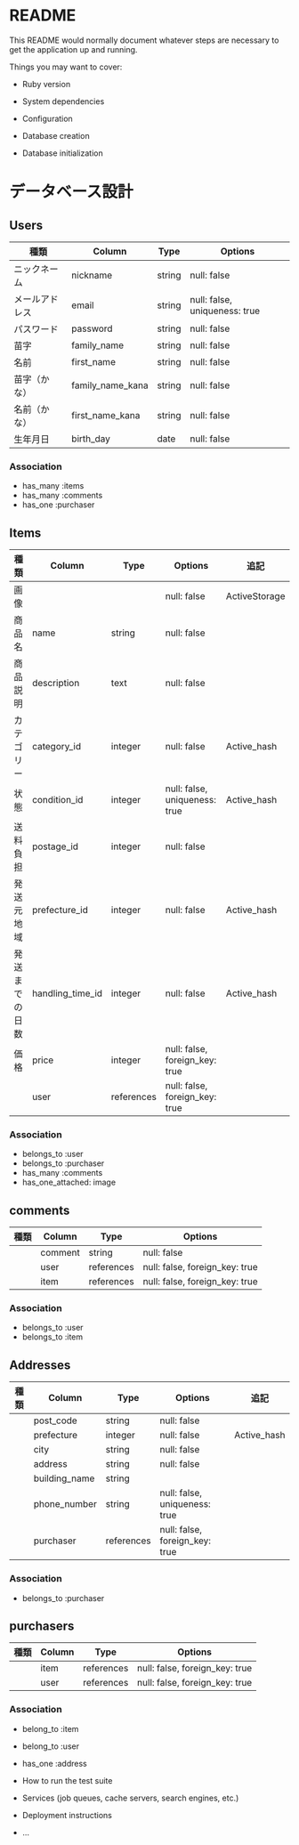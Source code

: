 # README

This README would normally document whatever steps are necessary to get the
application up and running.

Things you may want to cover:

* Ruby version

* System dependencies

* Configuration

* Database creation

* Database initialization
# データベース設計

## Users
|種類        | Column     | Type       | Options      |
|-----------|------------|-------------|--------------|
|ニックネーム| nickname   | string      | null: false  |
|メールアドレス| email  | string  | null: false, uniqueness: true       |
|パスワード| password  | string  | null: false |
|苗字| family_name    | string     | null: false           |
|名前| first_name       | string       | null: false       |
|苗字（かな）| family_name_kana    | string     | null: false      |
|名前（かな）| first_name_kana | string   | null: false    |
|生年月日| birth_day   | date     | null: false     |　
### Association
* has_many :items
* has_many :comments
* has_one :purchaser

## Items
|種類        | Column     | Type       | Options      |追記           |
|-----------|------------|-------------|--------------|--------------|
|画像|    |  | null: false  | ActiveStorage |
|商品名| name | string  | null: false ||
|商品説明| description  | text | null: false ||
|カテゴリー| category_id   | integer | null: false |Active_hash|
|状態| condition_id  | integer | null: false, uniqueness: true |Active_hash|
|送料負担| postage_id | integer | null: false ||
|発送元地域| prefecture_id | integer | null: false |Active_hash|
|発送までの日数| handling_time_id | integer | null: false |Active_hash|
|価格| price | integer | null: false, foreign_key: true ||
|| user | references | null: false, foreign_key: true ||
### Association
* belongs_to :user
* belongs_to :purchaser
* has_many :comments
* has_one_attached: image

## comments
|種類        | Column     | Type       | Options      |
|-----------|------------|-------------|--------------|
|| comment   | string      | null: false  |
|| user | references | null: false, foreign_key: true  |
|| item | references | null: false, foreign_key: true  |
### Association
* belongs_to :user
* belongs_to :item

## Addresses
|種類| Column     | Type       | Options      |追記          |
|-----------|------------|-------------|--------------|-------------|
|| post_code   | string      | null: false  ||
|| prefecture | integer  | null: false |Active_hash|
|| city  | string | null: false   ||
|| address    | string     | null: false     ||
|| building_name   | string   |        ||
|| phone_number  | string  | null: false, uniqueness: true ||
|| purchaser | references | null: false, foreign_key: true ||
### Association
* belongs_to :purchaser


## purchasers
|種類        | Column     | Type       | Options      |
|-----------|------------|-------------|--------------|
|| item   | references  | null: false, foreign_key: true  |
|| user  | references | null: false, foreign_key: true  |
### Association
* belong_to :item
* belong_to :user
* has_one :address





* How to run the test suite

* Services (job queues, cache servers, search engines, etc.)

* Deployment instructions

* ...
